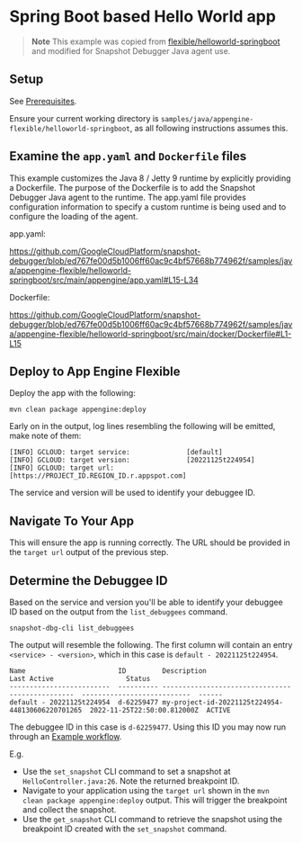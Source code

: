 # Spring Boot based Hello World app

> **Note**
> This example was copied from
> [flexible/helloworld-springboot](https://github.com/GoogleCloudPlatform/java-docs-samples/tree/main/flexible/helloworld-springboot)
> and modified for Snapshot Debugger Java agent use.


## Setup

See [Prerequisites](../README.md#Prerequisites).

Ensure your current working directory is
`samples/java/appengine-flexible/helloworld-springboot`, as all following instructions
assumes this.

## Examine the `app.yaml` and `Dockerfile` files

This example customizes the Java 8 / Jetty 9 runtime by explicitly providing a
Dockerfile. The purpose of the Dockerfile is to add the Snapshot Debugger Java
agent to the runtime. The app.yaml file provides configuration information to
specify a custom runtime is being used and to configure the loading of the
agent.

app.yaml:

https://github.com/GoogleCloudPlatform/snapshot-debugger/blob/ed767fe00d5b1006ff60ac9c4bf57668b774962f/samples/java/appengine-flexible/helloworld-springboot/src/main/appengine/app.yaml#L15-L34

Dockerfile:

https://github.com/GoogleCloudPlatform/snapshot-debugger/blob/ed767fe00d5b1006ff60ac9c4bf57668b774962f/samples/java/appengine-flexible/helloworld-springboot/src/main/docker/Dockerfile#L1-L15

## Deploy to App Engine Flexible

Deploy the app with the following:

```
mvn clean package appengine:deploy
```

Early on in the output, log lines resembling the following will be emitted, make
note of them:

```
[INFO] GCLOUD: target service:              [default]
[INFO] GCLOUD: target version:              [20221125t224954]
[INFO] GCLOUD: target url:                  [https://PROJECT_ID.REGION_ID.r.appspot.com]
```

The service and version will be used to identify your debuggee ID.

## Navigate To Your App

This will ensure the app is running correctly. The URL should be provided in the
`target url` output of the previous step.

## Determine the Debuggee ID

Based on the service and version you'll be able to identify your debuggee ID
based on the output from the `list_debuggees` command.

```
snapshot-dbg-cli list_debuggees
```

The output will resemble the following. The first column will contain an entry
`<service> - <version>`, which in this case is `default - 20221125t224954`.

```
Name                       ID         Description                                       Last Active                  Status
-------------------------  ---------- ------------------------------------------------  ---------------------------  ------
default - 20221125t224954  d-62259477 my-project-id-20221125t224954-448130606220701265  2022-11-25T22:50:00.812000Z  ACTIVE
```

The debuggee ID in this case is  `d-62259477`. Using this ID you may now run
through an [Example workflow](../../../../README.md#example-workflow).

E.g.
*    Use the `set_snapshot` CLI command to set a snapshot at
     `HelloController.java:26`. Note the returned breakpoint ID.
*    Navigate to your application using the `target url` shown in the `mvn clean
     package appengine:deploy` output. This will trigger the breakpoint and
     collect the snapshot.
*    Use the `get_snapshot` CLI command to retrieve the snapshot using the
     breakpoint ID created with the `set_snapshot` command.
